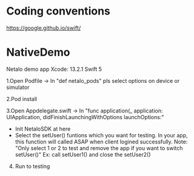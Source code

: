 # Coding conventions
https://google.github.io/swift/

# NativeDemo
Netalo demo app
Xcode: 13.2.1
Swift 5

1.Open Podfile -> In "def netalo_pods" pls select options on device or simulator

2.Pod install

3.Open Appdelegate.swift -> In "func application(_ application: UIApplication, didFinishLaunchingWithOptions launchOptions:" 

  - Init NetaloSDK at here 
  - Select the setUser() funtions which you want for testing. In your app, this function will called ASAP when client logined successfully. Note: "Only select 1 or 2 to test and remove the app if you want to switch setUser()"
  Ex: call setUser1() and close the setUser2()

4. Run to testing 
